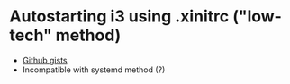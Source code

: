 # Autostarting i3 using .xinitrc ("low-tech" method)

* [Github gists](https://gist.github.com/fntlnz/0572761e0a6d7bdda2af)
* Incompatible with systemd method (?)
